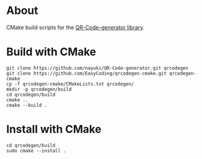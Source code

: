 # About

CMake build scripts for the [QR-Code-generator library](https://github.com/nayuki/QR-Code-generator).

# Build with CMake

```
git clone https://github.com/nayuki/QR-Code-generator.git qrcodegen
git clone https://github.com/EasyCoding/qrcodegen-cmake.git qrcodegen-cmake
cp -f qrcodegen-cmake/CMakeLists.txt qrcodegen/
mkdir -p qrcodegen/build
cd qrcodegen/build
cmake ..
cmake --build .
```

# Install with CMake

```
cd qrcodegen/build
sudo cmake --install .
```
